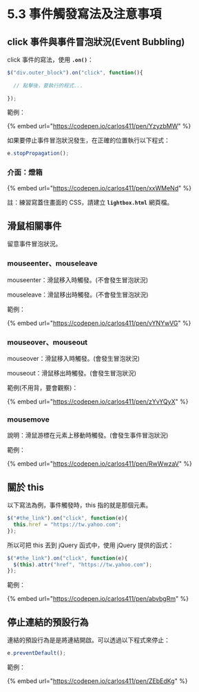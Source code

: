 # 5.3 事件觸發寫法及注意事項

## click 事件與事件冒泡狀況(Event Bubbling)

click 事件的寫法，使用 **`.on()`**：

```javascript
$("div.outer_block").on("click", function(){
  
  // 點擊後，要執行的程式...
  
});
```

範例：

{% embed url="https://codepen.io/carlos411/pen/YzyzbMW" %}

如果要停止事件冒泡狀況發生，在正確的位置執行以下程式：

```javascript
e.stopPropagation();
```



### 介面：燈箱

{% embed url="https://codepen.io/carlos411/pen/xxWMeNd" %}

註：練習寫蓋住畫面的 CSS，請建立 **`lightbox.html`** 網頁檔。



## 滑鼠相關事件

留意事件冒泡狀況。



### mouseenter、mouseleave

mouseenter：滑鼠移入時觸發。(不會發生冒泡狀況)

mouseleave：滑鼠移出時觸發。(不會發生冒泡狀況)



範例：

{% embed url="https://codepen.io/carlos411/pen/vYNYwVG" %}



### mouseover、mouseout

mouseover：滑鼠移入時觸發。(會發生冒泡狀況)

mouseout：滑鼠移出時觸發。(會發生冒泡狀況)

範例(不用背，要會觀察)：

{% embed url="https://codepen.io/carlos411/pen/zYvYQyX" %}



### mousemove

說明：滑鼠游標在元素上移動時觸發。(會發生事件冒泡狀況)

範例：

{% embed url="https://codepen.io/carlos411/pen/RwWwzaV" %}



## 關於 this

以下寫法為例，事件觸發時，this 指的就是那個元素。

```javascript
$("#the_link").on("click", function(e){
  this.href = "https://tw.yahoo.com";
});
```

所以可把 this 丟到 jQuery 函式中，使用 jQuery 提供的函式：

```javascript
$("#the_link").on("click", function(e){
  $(this).attr("href", "https://tw.yahoo.com");
});
```

範例：

{% embed url="https://codepen.io/carlos411/pen/abvbgRm" %}



## 停止連結的預設行為

連結的預設行為是是將連結開啟。可以透過以下程式來停止：

```javascript
e.preventDefault();
```

範例：

{% embed url="https://codepen.io/carlos411/pen/ZEbEdKg" %}

